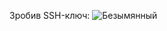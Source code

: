 Зробив SSH-ключ:
![Безымянный](https://user-images.githubusercontent.com/85871434/122686783-bd7d7d80-d21b-11eb-8676-b7f2b4ea7b03.png)

